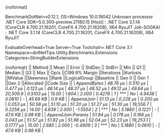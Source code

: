 {noformat}

BenchmarkDotNet=v0.12.1, OS=Windows 10.0.19042
Unknown processor
.NET Core SDK=5.0.300-preview.21180.15
  [Host]     : .NET Core 3.1.14 (CoreCLR 4.700.21.16201, CoreFX 4.700.21.16208), X64 RyuJIT
  Job-SOGKAI : .NET Core 3.1.14 (CoreCLR 4.700.21.16201, CoreFX 4.700.21.16208), X64 RyuJIT

EvaluateOverhead=True  Server=True  Toolchain=.NET Core 3.1  
Namespace=dotNetTips.Utility.Benchmarks.Extensions  Categories=StringBuilderExtensions  

{noformat}
||           Method ||    Mean ||   Error ||  StdDev ||  StdErr ||     Min ||      Q1 ||  Median ||      Q3 ||     Max ||    Op/s ||CI99.9% Margin ||Iterations ||Kurtosis ||MValue ||Skewness ||Rank ||LogicalGroup ||Baseline || Gen 0 || Gen 1 ||Gen 2 ||Allocated ||Code Size ||
|       *AppendBytes* | *48.76 μs* | *0.510 μs* | *0.477 μs* | *0.123 μs* | *48.14 μs* | *48.37 μs* | *48.52 μs* | *49.12 μs* | *49.64 μs* | *20,509.9* |      *0.5103 μs* |      *15.00* |    *1.604* |  *2.000* |   *0.4276* |    *1* |            *** |       *No* | *4.9438* | *0.0610* |     *-* |  *45.69 KB* |    *0.9 KB* |
|        *AppendJoin* | *51.13 μs* | *0.226 μs* | *0.200 μs* | *0.053 μs* | *50.58 μs* | *51.10 μs* | *51.20 μs* | *51.27 μs* | *51.30 μs* | *19,556.7* |      *0.2258 μs* |      *14.00* |    *4.639* |  *2.000* |  *-1.5554* |    *2* |            *** |       *No* | *5.1880* | *0.1221* |     *-* |   *47.6 KB* |   *0.98 KB* |
| *AppendJoin:Params* | *51.94 μs* | *0.178 μs* | *0.166 μs* | *0.043 μs* | *51.57 μs* | *51.82 μs* | *51.96 μs* | *52.04 μs* | *52.23 μs* | *19,253.1* |      *0.1777 μs* |      *15.00* |    *2.685* |  *2.000* |  *-0.4909* |    *3* |            *** |       *No* | *5.1880* | *0.0610* |     *-* |   *47.6 KB* |   *0.98 KB* |
